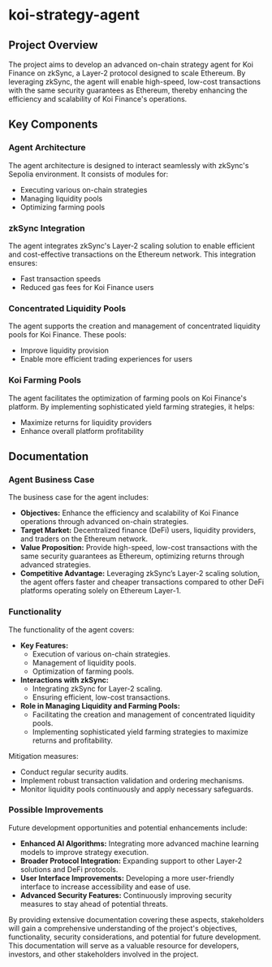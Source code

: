 # koi-strategy-agent

## Project Overview

The project aims to develop an advanced on-chain strategy agent for Koi Finance on zkSync, a Layer-2 protocol designed to scale Ethereum. By leveraging zkSync, the agent will enable high-speed, low-cost transactions with the same security guarantees as Ethereum, thereby enhancing the efficiency and scalability of Koi Finance's operations.

## Key Components

### Agent Architecture
The agent architecture is designed to interact seamlessly with zkSync's Sepolia environment. It consists of modules for:
- Executing various on-chain strategies
- Managing liquidity pools
- Optimizing farming pools

### zkSync Integration
The agent integrates zkSync's Layer-2 scaling solution to enable efficient and cost-effective transactions on the Ethereum network. This integration ensures:
- Fast transaction speeds
- Reduced gas fees for Koi Finance users

### Concentrated Liquidity Pools
The agent supports the creation and management of concentrated liquidity pools for Koi Finance. These pools:
- Improve liquidity provision
- Enable more efficient trading experiences for users

### Koi Farming Pools
The agent facilitates the optimization of farming pools on Koi Finance's platform. By implementing sophisticated yield farming strategies, it helps:
- Maximize returns for liquidity providers
- Enhance overall platform profitability

## Documentation

### Agent Business Case
The business case for the agent includes:
- **Objectives:** Enhance the efficiency and scalability of Koi Finance operations through advanced on-chain strategies.
- **Target Market:** Decentralized finance (DeFi) users, liquidity providers, and traders on the Ethereum network.
- **Value Proposition:** Provide high-speed, low-cost transactions with the same security guarantees as Ethereum, optimizing returns through advanced strategies.
- **Competitive Advantage:** Leveraging zkSync’s Layer-2 scaling solution, the agent offers faster and cheaper transactions compared to other DeFi platforms operating solely on Ethereum Layer-1.

### Functionality
The functionality of the agent covers:
- **Key Features:** 
  - Execution of various on-chain strategies.
  - Management of liquidity pools.
  - Optimization of farming pools.
- **Interactions with zkSync:** 
  - Integrating zkSync for Layer-2 scaling.
  - Ensuring efficient, low-cost transactions.
- **Role in Managing Liquidity and Farming Pools:**
  - Facilitating the creation and management of concentrated liquidity pools.
  - Implementing sophisticated yield farming strategies to maximize returns and profitability.


Mitigation measures:
- Conduct regular security audits.
- Implement robust transaction validation and ordering mechanisms.
- Monitor liquidity pools continuously and apply necessary safeguards.

### Possible Improvements
Future development opportunities and potential enhancements include:
- **Enhanced AI Algorithms:** Integrating more advanced machine learning models to improve strategy execution.
- **Broader Protocol Integration:** Expanding support to other Layer-2 solutions and DeFi protocols.
- **User Interface Improvements:** Developing a more user-friendly interface to increase accessibility and ease of use.
- **Advanced Security Features:** Continuously improving security measures to stay ahead of potential threats.

By providing extensive documentation covering these aspects, stakeholders will gain a comprehensive understanding of the project's objectives, functionality, security considerations, and potential for future development. This documentation will serve as a valuable resource for developers, investors, and other stakeholders involved in the project.

